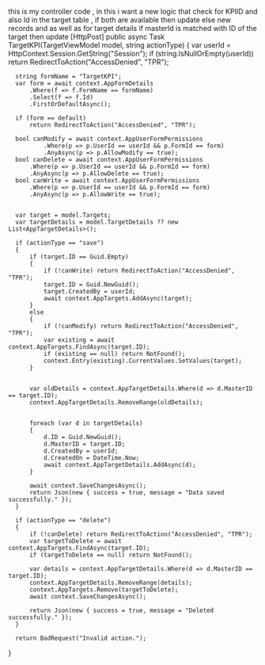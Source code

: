 this is my controller code , in this i want a new logic that check for KPIID and also Id in the target table , if both are available then update else new records  and as well as for target details if masterId is matched with ID of the target then update 
[HttpPost]
  public async Task<IActionResult> TargetKPI(TargetViewModel model, string actionType)
  {
      var userId = HttpContext.Session.GetString("Session");
      if (string.IsNullOrEmpty(userId))
          return RedirectToAction("AccessDenied", "TPR");

      string formName = "TargetKPI";
      var form = await context.AppFormDetails
          .Where(f => f.FormName == formName)
          .Select(f => f.Id)
          .FirstOrDefaultAsync();

      if (form == default)
          return RedirectToAction("AccessDenied", "TPR");

      bool canModify = await context.AppUserFormPermissions
              .Where(p => p.UserId == userId && p.FormId == form)
              .AnyAsync(p => p.AllowModify == true);
      bool canDelete = await context.AppUserFormPermissions
          .Where(p => p.UserId == userId && p.FormId == form)
          .AnyAsync(p => p.AllowDelete == true);
      bool canWrite = await context.AppUserFormPermissions
          .Where(p => p.UserId == userId && p.FormId == form)
          .AnyAsync(p => p.AllowWrite == true);


      var target = model.Targets;
      var targetDetails = model.TargetDetails ?? new List<AppTargetDetails>();

      if (actionType == "save")
      {
          if (target.ID == Guid.Empty)
          {
              if (!canWrite) return RedirectToAction("AccessDenied", "TPR");
              target.ID = Guid.NewGuid();
              target.CreatedBy = userId;
              await context.AppTargets.AddAsync(target);
          }
          else
          {
              if (!canModify) return RedirectToAction("AccessDenied", "TPR");
              var existing = await context.AppTargets.FindAsync(target.ID);
              if (existing == null) return NotFound();
              context.Entry(existing).CurrentValues.SetValues(target);
          }

         
          var oldDetails = context.AppTargetDetails.Where(d => d.MasterID == target.ID);
          context.AppTargetDetails.RemoveRange(oldDetails);

      
          foreach (var d in targetDetails)
          {
              d.ID = Guid.NewGuid();
              d.MasterID = target.ID;
              d.CreatedBy = userId;
              d.CreatedOn = DateTime.Now;
              await context.AppTargetDetails.AddAsync(d);
          }

          await context.SaveChangesAsync();
          return Json(new { success = true, message = "Data saved successfully." });
      }

      if (actionType == "delete")
      {
          if (!canDelete) return RedirectToAction("AccessDenied", "TPR");
          var targetToDelete = await context.AppTargets.FindAsync(target.ID);
          if (targetToDelete == null) return NotFound();

          var details = context.AppTargetDetails.Where(d => d.MasterID == target.ID);
          context.AppTargetDetails.RemoveRange(details);
          context.AppTargets.Remove(targetToDelete);
          await context.SaveChangesAsync();

          return Json(new { success = true, message = "Deleted successfully." });
      }

      return BadRequest("Invalid action.");
  }
